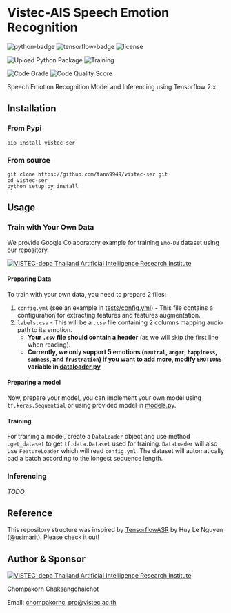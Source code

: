 # Vistec-AIS Speech Emotion Recognition
![python-badge](https://img.shields.io/badge/python-%3E%3D3.6-blue?logo=python)
![tensorflow-badge](https://img.shields.io/badge/tensorflow-%3E%3D2.4.0-orange?logo=tensorflow)
![license](	https://img.shields.io/github/license/tann9949/vistec-ser)

![Upload Python Package](https://github.com/tann9949/vistec-ser/workflows/Upload%20Python%20Package/badge.svg)
![Training](https://github.com/tann9949/vistec-ser/workflows/Training/badge.svg)

![Code Grade](https://www.code-inspector.com/project/17426/status/svg)
![Code Quality Score](https://www.code-inspector.com/project/17426/score/svg)

Speech Emotion Recognition Model and Inferencing using Tensorflow 2.x

## Installation
### From Pypi
```shell
pip install vistec-ser
```

### From source
```shell
git clone https://github.com/tann9949/vistec-ser.git
cd vistec-ser
python setup.py install
```

## Usage
### Train with Your Own Data
We provide Google Colaboratory example for training `Emo-DB` dataset using our repository.

[![VISTEC-depa Thailand Artificial Intelligence Research Institute](https://colab.research.google.com/assets/colab-badge.svg)](https://colab.research.google.com/drive/1wc9CUuGrQHw29o3g9Iy-Wmjksebgtmau?usp=sharing)

#### Preparing Data
To train with your own data, you need to prepare 2 files:
1. `config.yml` (see an example in [tests/config.yml](tests/config.yml)) - This file contains a
   configuration for extracting features and features augmentation.
2. `labels.csv` - This will be a `.csv` file containing 2 columns mapping audio path to its emotion.
    - **Your `.csv` file should contain a header** (as we will skip the first line when reading).
    - **Currently, we only support 5 emotions (`neutral`, `anger`, `happiness`, `sadness`, and `frustration`) if
    you want to add more, modify `EMOTIONS` variable in [dataloader.py](vistec_ser/datasets/dataloader.py)**
      
#### Preparing a model
Now, prepare your model, you can implement your own model using `tf.keras.Sequential` or using provided model
in [models.py](vistec_ser/models/network.py).

#### Training
For training a model, create a `DataLoader` object and use method `.get_dataset` to get `tf.data.Dataset` used 
for training. `DataLoader` will also use `FeatureLoader` which will read `config.yml`. 
The dataset will automatically pad a batch according to the longest sequence length.

### Inferencing
*TODO*

## Reference
This repository structure was inspired by [TensorflowASR](https://github.com/TensorSpeech/TensorFlowASR) by 
Huy Le Nguyen ([@usimarit](https://github.com/usimarit)). Please check it out!


## Author & Sponsor
[![VISTEC-depa Thailand Artificial Intelligence Research Institute](https://airesearch.in.th/assets/img/logo/airesearch-logo.svg)](https://airesearch.in.th/)

Chompakorn Chaksangchaichot

Email: [chompakornc_pro@vistec.ac.th](chompakornc_pro@vistec.ac.th)